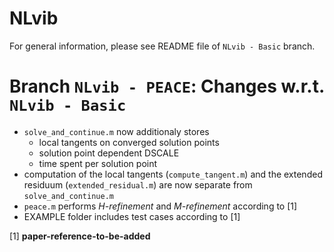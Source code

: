 # NLvib
For general information, please see README file of `NLvib - Basic` branch.

# Branch `NLvib - PEACE`: Changes w.r.t. `NLvib - Basic`
- `solve_and_continue.m` now additionaly stores 
   - local tangents on converged solution points
   - solution point dependent DSCALE 
   - time spent per solution point
- computation of the local tangents (`compute_tangent.m`) and the extended residuum (`extended_residual.m`) are now separate from `solve_and_continue.m`
- `peace.m` performs *H-refinement* and *M-refinement* according to [1]
- EXAMPLE folder includes test cases according to [1]

[1] **paper-reference-to-be-added**
